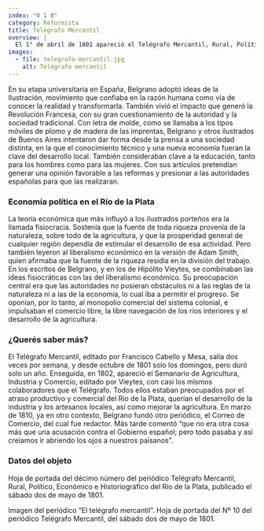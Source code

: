 ```yaml
---
index: "0 1 0"
category: Reformista
title: Telégrafo Mercantil
overview: |
  El 1° de abril de 1801 apareció el Telégrafo Mercantil, Rural, Político, Económico e Historiográfico del Río de la Plata, el primer periódico que se publicó en Buenos Aires. En él expresaron sus ideas y proyectos de transformación social y económica algunos destacados ilustrados de la época. Uno de ellos era Belgrano.
images:
  - file: telegrafo-mercantil.jpg
    alt: Telégrafo mercantil
---
```


En su etapa universitaria en España, Belgrano adoptó ideas de la Ilustración, movimiento que confiaba en la razón humana como vía de conocer la realidad y transformarla. También vivió el impacto que generó la Revolución Francesa, con su gran cuestionamiento de la autoridad y la sociedad tradicional.
Con letra de molde, como se llamaba a los tipos móviles de plomo y de madera de las imprentas, Belgrano y otros ilustrados de Buenos Aires intentaron dar forma desde la prensa a una sociedad distinta, en la que el conocimiento técnico y una nueva economía fueran la clave del desarrollo local. También consideraban clave a la educación, tanto para los hombres como para las mujeres. Con sus artículos pretendían generar una opinión favorable a las reformas y presionar a las autoridades españolas para que las realizaran.


### Economía política en el Río de la Plata
La teoría económica que más influyó a los ilustrados porteños era la llamada fisiocracia. Sostenía que la fuente de toda riqueza provenía de la naturaleza, sobre todo de la agricultura, y que la prosperidad general de cualquier región dependía de estimular el desarrollo de esa actividad. Pero también leyeron al liberalismo económico en la versión de Adam Smith, quien afirmaba que la fuente de la riqueza residía en la división del trabajo.
En los escritos de Belgrano, y en los de Hipólito Vieytes, se combinaban las ideas fisiocráticas con las del liberalismo económico. Su preocupación central era que las autoridades no pusieran obstáculos ni a las reglas de la naturaleza ni a las de la economía, lo cual iba a permitir el progreso. Se oponían, por lo tanto, al monopolio comercial del sistema colonial, e impulsaban el comercio libre, la libre navegación de los ríos interiores y el desarrollo de la agricultura.

### ¿Querés saber más?
El Telégrafo Mercantil, editado por Francisco Cabello y Mesa, salía dos veces por semana, y desde octubre de 1801 solo los domingos, pero duró solo un año. Enseguida, en 1802, apareció el Semanario de Agricultura, Industria y Comercio, editado por Vieytes, con casi los mismos colaboradores que el Telégrafo. Todos ellos estaban preocupados por el atraso productivo y comercial del Río de la Plata, querían el desarrollo de la industria y los artesanos locales, así como mejorar la agricultura. En marzo de 1810, ya en otro contexto, Belgrano fundó otro periódico, el Correo de Comercio, del cual fue redactor. Más tarde comentó “que no era otra cosa más que una acusación contra el Gobierno español; pero todo pasaba y así creíamos ir abriendo los ojos a nuestros paisanos”.

### Datos del objeto
Hoja de portada del décimo número del periódico Telégrafo Mercantil, Rural, Político, Económico e Historiográfico del Río de la Plata, publicado el sábado dos de mayo de 1801.

Imagen del periódico “El telégrafo mercantil”. Hoja de portada del Nº 10 del periódico Telégrafo Mercantil, del sábado dos de mayo de 1801.

